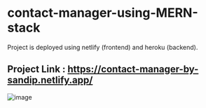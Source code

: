 # contact-manager-using-MERN-stack

Project is deployed using netlify (frontend) and heroku (backend).

## Project Link : https://contact-manager-by-sandip.netlify.app/


![image](https://user-images.githubusercontent.com/89003941/201158118-ee47cd03-a963-406d-b6d0-2cbab62c5fe2.png)

